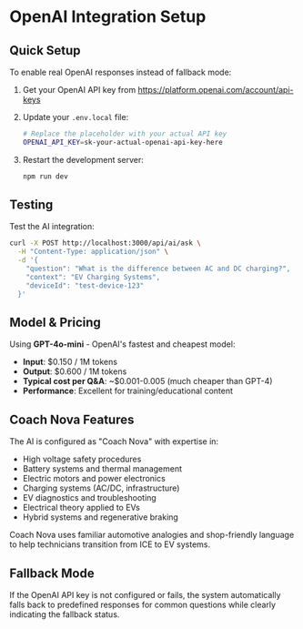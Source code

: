 # OpenAI Integration Setup

## Quick Setup

To enable real OpenAI responses instead of fallback mode:

1. Get your OpenAI API key from https://platform.openai.com/account/api-keys

2. Update your `.env.local` file:
   ```bash
   # Replace the placeholder with your actual API key
   OPENAI_API_KEY=sk-your-actual-openai-api-key-here
   ```

3. Restart the development server:
   ```bash
   npm run dev
   ```

## Testing

Test the AI integration:
```bash
curl -X POST http://localhost:3000/api/ai/ask \
  -H "Content-Type: application/json" \
  -d '{
    "question": "What is the difference between AC and DC charging?",
    "context": "EV Charging Systems",
    "deviceId": "test-device-123"
  }'
```

## Model & Pricing

Using **GPT-4o-mini** - OpenAI's fastest and cheapest model:
- **Input**: $0.150 / 1M tokens 
- **Output**: $0.600 / 1M tokens
- **Typical cost per Q&A**: ~$0.001-0.005 (much cheaper than GPT-4)
- **Performance**: Excellent for training/educational content

## Coach Nova Features

The AI is configured as "Coach Nova" with expertise in:
- High voltage safety procedures
- Battery systems and thermal management
- Electric motors and power electronics
- Charging systems (AC/DC, infrastructure)
- EV diagnostics and troubleshooting
- Electrical theory applied to EVs
- Hybrid systems and regenerative braking

Coach Nova uses familiar automotive analogies and shop-friendly language to help technicians transition from ICE to EV systems.

## Fallback Mode

If the OpenAI API key is not configured or fails, the system automatically falls back to predefined responses for common questions while clearly indicating the fallback status.